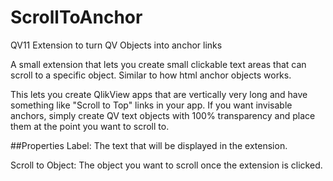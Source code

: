 # ScrollToAnchor
QV11 Extension to turn QV Objects into anchor links

A small extension that lets you create small clickable text areas that can scroll to a specific object.
Similar to how html anchor objects works.

This lets you create QlikView apps that are vertically very long and have something like "Scroll to Top" links in your app.
If you want invisable anchors, simply create QV text objects with 100% transparency and place them at the point you want to scroll to.

##Properties
Label: The text that will be displayed in the extension.

Scroll to Object: The object you want to scroll once the extension is clicked.
